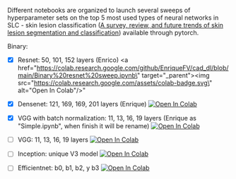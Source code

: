 Different notebooks are organized to launch several sweeps of hyperparameter sets on the top 5 most used types of neural networks in SLC - skin lesion classification ([A survey, review, and future trends of skin lesion segmentation and classification](https://www.sciencedirect.com/science/article/pii/S0010482523000896)) available through pytorch.

Binary:

- [x] Resnet: 50, 101, 152 layers (Enrico)  <a href=\"https://colab.research.google.com/github/EnriqueFV/cad_dl/blob/main/Binary%20resnet%20sweep.ipynb\" target=\"_parent\"><img src=\"https://colab.research.google.com/assets/colab-badge.svg\" alt=\"Open In Colab\"/></a>"

- [x] Densenet: 121, 169, 169, 201 layers (Enrique)  <a href="http://colab.research.google.com/github/EnriqueFV/cad_dl/blob/main/Binary DENSENET sweep.ipynb" target="_parent">
  <img src="https://colab.research.google.com/assets/colab-badge.svg" alt="Open In Colab"/>
</a>

- [x] VGG with batch normalization: 11, 13, 16, 19 layers (Enrique as "Simple.ipynb", when finish it will be rename)  <a href="http://colab.research.google.com/github/EnriqueFV/cad_dl/blob/main/Binary VGG batch normalize  sweep.ipynb" target="_parent">
  <img src="https://colab.research.google.com/assets/colab-badge.svg" alt="Open In Colab"/>
</a>

- [ ] VGG: 11, 13, 16, 19 layers  <a href="http://colab.research.google.com/github/EnriqueFV/cad_dl/blob/main/Binary VGG sweep.ipynb" target="_parent">
  <img src="https://colab.research.google.com/assets/colab-badge.svg" alt="Open In Colab"/>
</a>

- [ ] Inception: unique V3 model  <a href="http://colab.research.google.com/github/EnriqueFV/cad_dl/blob/main/Binary Inceptionv3 sweep.ipynb" target="_parent">
  <img src="https://colab.research.google.com/assets/colab-badge.svg" alt="Open In Colab"/>
</a>

- [ ] Efficientnet: b0, b1, b2, y b3 <a href="http://colab.research.google.com/github/EnriqueFV/cad_dl/blob/main/Binary EFFICIENTNET sweep.ipynb" target="_parent">
  <img src="https://colab.research.google.com/assets/colab-badge.svg" alt="Open In Colab"/>
</a>
